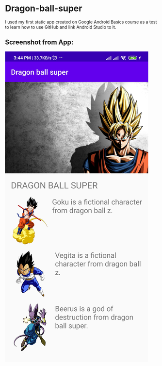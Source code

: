 # Dragon-ball-super

I used my first static app created on Google Android Basics course as a test to learn how to use GitHub and link Android Studio to it.

## Screenshot from App:

![Dragon ball super](Screenshot/mobile.jpg)
